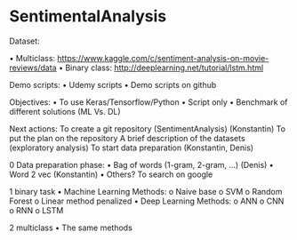 # SentimentalAnalysis
Dataset:

•         Multiclass: https://www.kaggle.com/c/sentiment-analysis-on-movie-reviews/data
•         Binary class: http://deeplearning.net/tutorial/lstm.html
 
Demo scripts:
•         Udemy scripts
•         Demo scripts on github
 
Objectives: 
•         To use Keras/Tensorflow/Python
•         Script only
•         Benchmark of different solutions (ML Vs. DL)
 
Next actions:
  To create a git repository (SentimentAnalysis) (Konstantin)
  To put the plan on the repository
  A brief description of the datasets (exploratory analysis)
  To start data preparation (Konstantin, Denis)
 
0 Data preparation phase:
•         Bag of words (1-gram, 2-gram, …) (Denis)
•         Word 2 vec (Konstantin)
•         Others? To search on google
 
1 binary task
•         Machine Learning Methods:
o    Naive base
o    SVM
o    Random Forest
o    Linear method penalized
•         Deep Learning Methods:
o    ANN
o    CNN
o    RNN
o    LSTM
 
2 multiclass
•         The same methods
 
